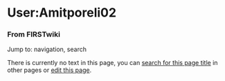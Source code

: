 

# User:Amitporeli02

### From FIRSTwiki

Jump to: navigation, search

There is currently no text in this page, you can [search for this page
title](Special:Search/Amitporeli02 "Special:Search/Amitporeli02" )
in other pages or [edit this
page](http://www.firstwiki.net/index.php?title=User:Amitporeli02&action=edit
"http://www.firstwiki.net/index.php?title=User:Amitporeli02&action=edit" ).

